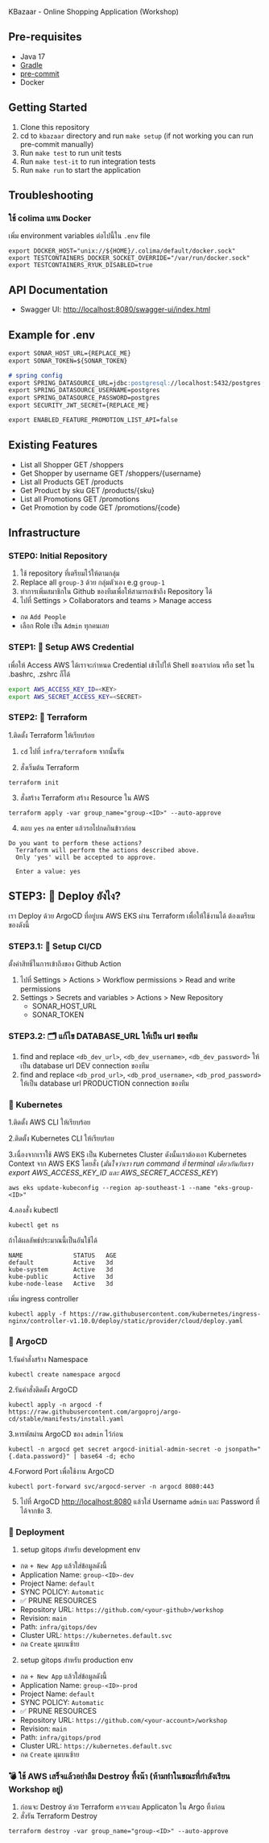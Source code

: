 KBazaar - Online Shopping Application (Workshop)

## Pre-requisites
- Java 17
- [Gradle](https://gradle.org/install/)
- [pre-commit](https://pre-commit.com/#installation)
- Docker

## Getting Started
1. Clone this repository
2. cd to `kbazaar` directory and run `make setup` (if not working you can run pre-commit manually)
3. Run `make test` to run unit tests
4. Run `make test-it` to run integration tests
5. Run `make run` to start the application

## Troubleshooting

### ใช้ colima แทน Docker
เพิ่ม environment variables ต่อไปนี้ใน `.env` file

```shell
export DOCKER_HOST="unix://${HOME}/.colima/default/docker.sock"
export TESTCONTAINERS_DOCKER_SOCKET_OVERRIDE="/var/run/docker.sock"
export TESTCONTAINERS_RYUK_DISABLED=true
```

## API Documentation
- Swagger UI: [http://localhost:8080/swagger-ui/index.html](http://localhost:8080/swagger-ui/index.html)


## Example for .env

```markdown
export SONAR_HOST_URL={REPLACE_ME}
export SONAR_TOKEN=${SONAR_TOKEN}

# spring config
export SPRING_DATASOURCE_URL=jdbc:postgresql://localhost:5432/postgres
export SPRING_DATASOURCE_USERNAME=postgres
export SPRING_DATASOURCE_PASSWORD=postgres
export SECURITY_JWT_SECRET={REPLACE_ME}

export ENABLED_FEATURE_PROMOTION_LIST_API=false
```

## Existing Features
- List all Shopper GET /shoppers
- Get Shopper by username GET /shoppers/{username}
- List all Products GET /products
- Get Product by sku GET /products/{sku}
- List all Promotions GET /promotions
- Get Promotion by code GET /promotions/{code}


## Infrastructure

### STEP0: Initial Repository

1. ใช้ repository ที่เตรียมไว้ให้ตามกลุ่ม
2. Replace all `group-3` ด้วย กลุ่มตัวเอง e.g `group-1`
1. ทำการเพิ่มสมาชิกใน Github ของทีมเพื่อให้สามารถเข้าถึง Repository ได้
1. ไปที่ Settings > Collaborators and teams > Manage access

- กด `Add People`
- เลือก Role เป็น `Admin` ทุกคนเลย


### STEP1: 🎃 Setup AWS Credential

เพื่อให้ Access AWS ได้เราจะกำหนด Credential เข้าไปให้ Shell ของเราก่อน หรือ set ใน .bashrc, .zshrc ก็ได้

```bash
export AWS_ACCESS_KEY_ID=<KEY>
export AWS_SECRET_ACCESS_KEY=<SECRET>
```

### STEP2: 🧾 Terraform

1.ติดตั้ง Terraform ให้เรียบร้อย

1. `cd` ไปที่ `infra/terraform` จากนั้นรัน

2. สั่งเริ่มต้น Terraform

```console
terraform init
```

3. สั่งสร้าง Terraform สร้าง Resource ใน AWS

```console
terraform apply -var group_name="group-<ID>" --auto-approve
```

4. ตอบ `yes` กด enter แล้วรอไปกดกินข้าวก่อน

```console
Do you want to perform these actions?
  Terraform will perform the actions described above.
  Only 'yes' will be accepted to approve.

  Enter a value: yes
```

## STEP3: 🚀 Deploy ยังไง?

เรา Deploy ด้วย ArgoCD ที่อยู่บน AWS EKS ผ่าน Terraform เพื่อให้ใช้งานได้ ต้องเตรียมของดังนี้

### STEP3.1: 🍻 Setup CI/CD

ตั้งค่าสิทธิ์ในการเข้าถึงของ Github Action

1. ไปที่ Settings > Actions > Workflow permissions > Read and write permissions
1. Settings > Secrets and variables > Actions > New Repository
    - SONAR_HOST_URL
    - SONAR_TOKEN

### STEP3.2: 🗂️ แก้ไข DATABASE_URL ให้เป็น url ของทีม

1. find and replace `<db_dev_url>`, `<db_dev_username>`, `<db_dev_password>` ให้เป็น database url DEV connection ของทีม
1. find and replace `<db_prod_url>`, `<db_prod_username>`, `<db_prod_password>` ให้เป็น database url PRODUCTION connection ของทีม

### 🛟 Kubernetes

1.ติดตั้ง AWS CLI ให้เรียบร้อย

2.ติดตั้ง Kubernetes CLI ให้เรียบร้อย

3.เนื่องจากเราใช้ AWS EKS เป็น Kubernetes Cluster ดังนั้นเราต้องเอา Kubernetes Context จาก AWS EKS โดยสั่ง (*มั่นใจว่าเรา run command ที่ terminal เดียวกันกับเรา export AWS_ACCESS_KEY_ID และ AWS_SECRET_ACCESS_KEY*)

```console
aws eks update-kubeconfig --region ap-southeast-1 --name "eks-group-<ID>"
```

4.ลองสั่ง kubectl

```console
kubectl get ns
```

ถ้าได้ผลลัพธ์ประมาณนี้เป็นอันใช้ได้

```console
NAME              STATUS   AGE
default           Active   3d
kube-system       Active   3d
kube-public       Active   3d
kube-node-lease   Active   3d
```

เพิ่ม ingress controller
```console
kubectl apply -f https://raw.githubusercontent.com/kubernetes/ingress-nginx/controller-v1.10.0/deploy/static/provider/cloud/deploy.yaml
```

### 💺 ArgoCD

1.รันคำสั่งสร้าง Namespace

```console
kubectl create namespace argocd
```

2.รันคำสั่งติดตั้ง ArgoCD

```console
kubectl apply -n argocd -f https://raw.githubusercontent.com/argoproj/argo-cd/stable/manifests/install.yaml
```

3.หารหัสผ่าน ArgoCD ของ `admin` ไว้ก่อน

```console
kubectl -n argocd get secret argocd-initial-admin-secret -o jsonpath="{.data.password}" | base64 -d; echo
```

4.Forword Port เพื่อใช้งาน ArgoCD

```console
kubectl port-forward svc/argocd-server -n argocd 8080:443
```

5. ไปที่ ArgoCD [http://localhost:8080](http://localhost:8080) แล้วใส่ Username `admin` และ Password ที่ได้จากข้อ 3.


### 🚀 Deployment
1. setup gitops สำหรับ development env

- กด `+ New App` แล้วใส่ข้อมูลดังนี้
- Application Name: `group-<ID>-dev`
- Project Name: `default`
- SYNC POLICY: `Automatic`
- ✅ PRUNE RESOURCES
- Repository URL: `https://github.com/<your-github>/workshop`
- Revision: `main`
- Path: `infra/gitops/dev`
- Cluster URL: `https://kubernetes.default.svc`
- กด `Create` มุมบนซ้าย

2. setup gitops สำหรับ production env

- กด `+ New App` แล้วใส่ข้อมูลดังนี้
- Application Name: `group-<ID>-prod`
- Project Name: `default`
- SYNC POLICY: `Automatic`
- ✅ PRUNE RESOURCES
- Repository URL: `https://github.com/<your-account>/workshop`
- Revision: `main`
- Path: `infra/gitops/prod`
- Cluster URL: `https://kubernetes.default.svc`
- กด `Create` มุมบนซ้าย

### 💣 ใช้ AWS เสร็จแล้วอย่าลืม Destroy ทิ้งน๊า **(ห้ามทำในขณะที่กำลังเรียน Workshop อยู่)**

1. ก่อนจะ Destroy ด้วย Terraform ควรจะลบ Applicaton ใน Argo ทิ้งก่อน
1. สั่งรัน Terraform Destroy

```console
terraform destroy -var group_name="group-<ID>" --auto-approve
```
